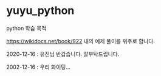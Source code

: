 # yuyu_python
python 학습 목적

https://wikidocs.net/book/922 내의 예제 풀이를 위주로 합니다.

2020-12-16 : 유진님 반갑습니다. 잘부탁드립니다.

2002-12-16 : 우리 화이팅...
